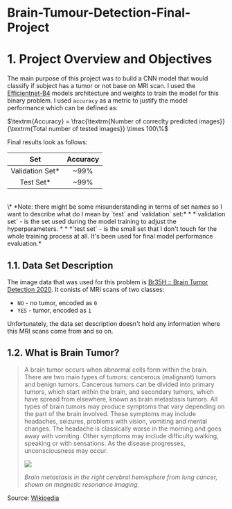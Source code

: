# Brain-Tumour-Detection-Final-Project
# <a id='intro'>1. Project Overview and Objectives</a>

The main purpose of this project was to build a CNN model that would classify if subject has a tumor or not base on MRI scan. I used the [Efficientnet-B4](https://www.kaggle.com/ahmedhamada0/brain-tumor-detection-br35h) models architecture and weights to train the model for this binary problem. I used `accuracy` as a metric to justify the model performance which can be defined as:

$\textrm{Accuracy} = \frac{\textrm{Number of correclty predicted images}}{\textrm{Total number of tested images}} \times 100\%$

Final results look as follows:

| Set | Accuracy |
|:-:|:-:|
| Validation Set* | ~99% |
| Test Set* | ~99% |
<br>
\* *Note: there might be some misunderstanding in terms of set names so I want to describe what do I mean by `test` and `validation` set:*
* *`validation set` - is the set used during the model training to adjust the hyperparameters. *
* *`test set` - is the small set that I don't touch for the whole training process at all. It's been used for final model performance evaluation.*

## <a id='dataset'>1.1. Data Set Description</a>

The image data that was used for this problem is [Br35H :: Brain Tumor Detection 2020](https://www.kaggle.com/ahmedhamada0/brain-tumor-detection). It conists of MRI scans of two classes:

* `NO` - no tumor, encoded as `0`
* `YES` - tumor, encoded as `1`

Unfortunately, the data set description doesn't hold any information where this MRI scans come from and so on.

## <a id='tumor'>1.2. What is Brain Tumor?</a>

> A brain tumor occurs when abnormal cells form within the brain. There are two main types of tumors: cancerous (malignant) tumors and benign tumors. Cancerous tumors can be divided into primary tumors, which start within the brain, and secondary tumors, which have spread from elsewhere, known as brain metastasis tumors. All types of brain tumors may produce symptoms that vary depending on the part of the brain involved. These symptoms may include headaches, seizures, problems with vision, vomiting and mental changes. The headache is classically worse in the morning and goes away with vomiting. Other symptoms may include difficulty walking, speaking or with sensations. As the disease progresses, unconsciousness may occur.
>
> ![](https://upload.wikimedia.org/wikipedia/commons/5/5f/Hirnmetastase_MRT-T1_KM.jpg)
>
> *Brain metastasis in the right cerebral hemisphere from lung cancer, shown on magnetic resonance imaging.*

Source: [Wikipedia](https://en.wikipedia.org/wiki/Brain_tumor)
